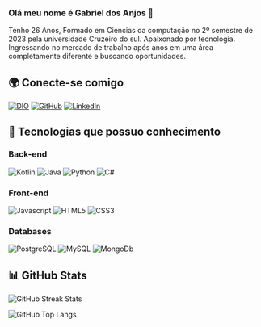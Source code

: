 ### Olá meu nome é Gabriel dos Anjos 👋

Tenho 26 Anos, Formado em Ciencias da computação no 2º semestre de 2023 pela universidade Cruzeiro do sul. Apaixonado por tecnologia. Ingressando no mercado de trabalho após anos em uma área completamente diferente e buscando oportunidades.

## 🌍 **Conecte-se comigo**

[![DIO](https://img.shields.io/badge/-dio%20profile-purple?style=for-the-badge&color=ffff00)](https://www.dio.me/users/gabriel_anjos_cds)
[![GitHub](https://img.shields.io/badge/GitHub-000?style=for-the-badge&logo=github&logoColor=ffff00)](https://github.com/GbrPS1)
[![LinkedIn](https://img.shields.io/badge/-LinkedIn-000?style=for-the-badge&logo=linkedin&logoColor=ffff00)](https://www.linkedin.com/in/gabriel-dos-anjos-864001267/)

## 🔧 **Tecnologias que possuo conhecimento**

### Back-end
![Kotlin](https://img.shields.io/badge/Kotlin-000?style=for-the-badge&logo=kotlin&logoColor=ffff00)
![Java](https://img.shields.io/badge/Java-000?style=for-the-badge&logo=java&logoColor=ffff00)
![Python](https://img.shields.io/badge/Python-000?style=for-the-badge&logo=python&logoColor=ffff00)
![C#](https://img.shields.io/badge/C-000?style=for-the-badge&logo=C#&logoColor=ffff00)


### Front-end
![Javascript](https://img.shields.io/badge/javascript-000?style=for-the-badge&logo=javascript&logoColor=ffff00ffff00ffff00ffff00)
![HTML5](https://img.shields.io/badge/HTML5-000?style=for-the-badge&logo=HTML5&logoColor=ffff00)
![CSS3](https://img.shields.io/badge/CSS3-000?style=for-the-badge&logo=CSS3&logoColor=ffff00)

### Databases
![PostgreSQL](https://img.shields.io/badge/PostgreSQL-000?style=for-the-badge&logo=PostgreSQL&logoColor=ffff00)
![MySQL](https://img.shields.io/badge/MySQL-000?style=for-the-badge&logo=MySQL&logoColor=ffff00)
![MongoDb](https://img.shields.io/badge/MongoDb-000?style=for-the-badge&logo=MongoDb&logoColor=ffff00)

## 📊 **GitHub Stats**

![GitHub Streak Stats](https://streak-stats.demolab.com/?user=GbrPS1&theme=dark&layout=compact&background=000&border=a44dda&title_color=a44dda&ring=a44dda&fire=a44dda&currStreakLabel=a44dda&text_color=FFF)

![GitHub Top Langs](https://github-readme-stats-git-masterrstaa-rickstaa.vercel.app/api/top-langs/?username=GbrPs1&langs_count=6&layout=compact&bg_color=000&border_color=a44dda&title_color=FFF&text_color=FFF)


